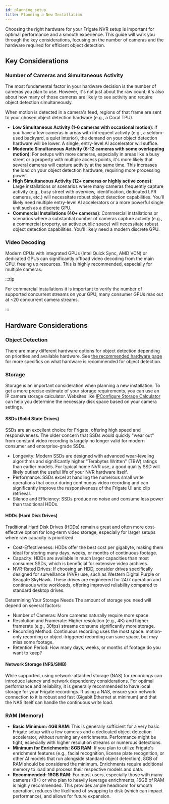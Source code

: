 ```yaml
---
id: planning_setup
title: Planning a New Installation
---
```


Choosing the right hardware for your Frigate NVR setup is important for optimal performance and a smooth experience. This guide will walk you through the key considerations, focusing on the number of cameras and the hardware required for efficient object detection.

## Key Considerations

### Number of Cameras and Simultaneous Activity

The most fundamental factor in your hardware decision is the number of cameras you plan to use. However, it's not just about the raw count; it's also about how many of those cameras are likely to see activity and require object detection simultaneously.

When motion is detected in a camera's feed, regions of that frame are sent to your chosen object detection hardware (e.g., a Coral TPU).

- **Low Simultaneous Activity (1-6 cameras with occasional motion)**: If you have a few cameras in areas with infrequent activity (e.g., a seldom-used backyard, a quiet interior), the demand on your object detection hardware will be lower. A single, entry-level AI accelerator will suffice.
- **Moderate Simultaneous Activity (6-12 cameras with some overlapping motion)**: For setups with more cameras, especially in areas like a busy street or a property with multiple access points, it's more likely that several cameras will capture activity at the same time. This increases the load on your object detection hardware, requiring more processing power.
- **High Simultaneous Activity (12+ cameras or highly active zones)**: Large installations or scenarios where many cameras frequently capture activity (e.g., busy street with overview, identification, dedicated LPR cameras, etc.) will necessitate robust object detection capabilities. You'll likely need multiple entry-level AI accelerators or a more powerful single unit such as a discrete GPU.
- **Commercial Installations (40+ cameras)**: Commercial installations or scenarios where a substantial number of cameras capture activity (e.g., a commercial property, an active public space) will necessitate robust object detection capabilities. You'll likely need a modern discrete GPU.

### Video Decoding

Modern CPUs with integrated GPUs (Intel Quick Sync, AMD VCN) or dedicated GPUs can significantly offload video decoding from the main CPU, freeing up resources. This is highly recommended, especially for multiple cameras.

:::tip

For commercial installations it is important to verify the number of supported concurrent streams on your GPU, many consumer GPUs max out at ~20 concurrent camera streams.

:::

## Hardware Considerations

### Object Detection

There are many different hardware options for object detection depending on priorities and available hardware. See [the recommended hardware page](./hardware.md#detectors) for more specifics on what hardware is recommended for object detection.

### Storage

Storage is an important consideration when planning a new installation. To get a more precise estimate of your storage requirements, you can use an IP camera storage calculator. Websites like [IPConfigure Storage Calculator](https://calculator.ipconfigure.com/) can help you determine the necessary disk space based on your camera settings.


#### SSDs (Solid State Drives)

SSDs are an excellent choice for Frigate, offering high speed and responsiveness. The older concern that SSDs would quickly "wear out" from constant video recording is largely no longer valid for modern consumer and enterprise-grade SSDs.

- Longevity: Modern SSDs are designed with advanced wear-leveling algorithms and significantly higher "Terabytes Written" (TBW) ratings than earlier models. For typical home NVR use, a good quality SSD will likely outlast the useful life of your NVR hardware itself.
- Performance: SSDs excel at handling the numerous small write operations that occur during continuous video recording and can significantly improve the responsiveness of the Frigate UI and clip retrieval.
- Silence and Efficiency: SSDs produce no noise and consume less power than traditional HDDs.

#### HDDs (Hard Disk Drives)

Traditional Hard Disk Drives (HDDs) remain a great and often more cost-effective option for long-term video storage, especially for larger setups where raw capacity is prioritized.

- Cost-Effectiveness: HDDs offer the best cost per gigabyte, making them ideal for storing many days, weeks, or months of continuous footage.
- Capacity: HDDs are available in much larger capacities than most consumer SSDs, which is beneficial for extensive video archives.
- NVR-Rated Drives: If choosing an HDD, consider drives specifically designed for surveillance (NVR) use, such as Western Digital Purple or Seagate SkyHawk. These drives are engineered for 24/7 operation and continuous write workloads, offering improved reliability compared to standard desktop drives.

Determining Your Storage Needs
The amount of storage you need will depend on several factors:

- Number of Cameras: More cameras naturally require more space.
- Resolution and Framerate: Higher resolution (e.g., 4K) and higher framerate (e.g., 30fps) streams consume significantly more storage.
- Recording Method: Continuous recording uses the most space. motion-only recording or object-triggered recording can save space, but may miss some footage.
- Retention Period: How many days, weeks, or months of footage do you want to keep?

#### Network Storage (NFS/SMB)

While supported, using network-attached storage (NAS) for recordings can introduce latency and network dependency considerations. For optimal performance and reliability, it is generally recommended to have local storage for your Frigate recordings. If using a NAS, ensure your network connection to it is robust and fast (Gigabit Ethernet at minimum) and that the NAS itself can handle the continuous write load.

### RAM (Memory)

- **Basic Minimum: 4GB RAM**: This is generally sufficient for a very basic Frigate setup with a few cameras and a dedicated object detection accelerator, without running any enrichments. Performance might be tight, especially with higher resolution streams or numerous detections.
- **Minimum for Enrichments: 8GB RAM**: If you plan to utilize Frigate's enrichment features (e.g., facial recognition, license plate recognition, or other AI models that run alongside standard object detection), 8GB of RAM should be considered the minimum. Enrichments require additional memory to load and process their respective models and data.
- **Recommended: 16GB RAM**: For most users, especially those with many cameras (8+) or who plan to heavily leverage enrichments, 16GB of RAM is highly recommended. This provides ample headroom for smooth operation, reduces the likelihood of swapping to disk (which can impact performance), and allows for future expansion.